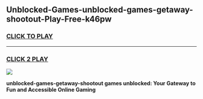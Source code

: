
## Unblocked-Games-unblocked-games-getaway-shootout-Play-Free-k46pw
<h3>
<a href="https://premium76.site?title=unblocked-games-getaway-shootout&ref=21A">CLICK TO PLAY</a></h3>
<hr>

<h3>
<a href="https://premium76.site?title=unblocked-games-getaway-shootout&ref=21A">CLICK 2 PLAY</a>
  
</h3>

<a href="https://premium76.site?title=unblocked-games-getaway-shootout&ref=21A"><img src="https://clearcache.store/games.png"></a>


**unblocked-games-getaway-shootout games unblocked: Your Gateway to Fun and Accessible Online Gaming**
